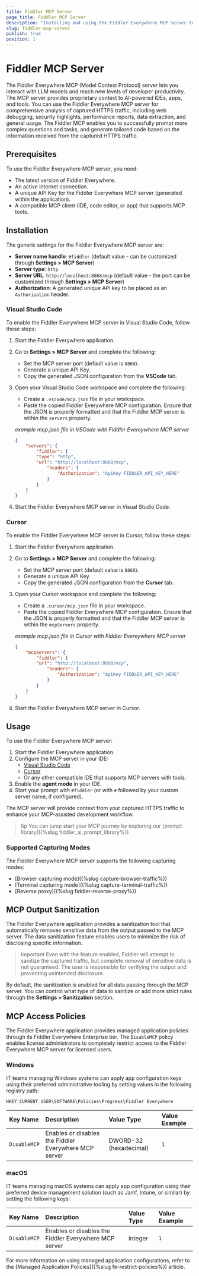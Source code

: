 ```yaml
---
title: Fiddler MCP Server
page_title: Fiddler MCP Server
description: "Installing and using the Fiddler Everywhere MCP server to interact with AI tools."
slug: fiddler-mcp-server
publish: true
position: 1
---
```


# Fiddler MCP Server

The Fiddler Everywhere MCP (Model Context Protocol) server lets you interact with LLM models and reach new levels of developer productivity. The MCP server provides proprietary context to AI-powered IDEs, apps, and tools. You can use the Fiddler Everywhere MCP server for comprehensive analysis of captured HTTPS traffic, including web debugging, security highlights, performance reports, data extraction, and general usage. The Fiddler MCP enables you to successfully prompt more complex questions and tasks, and generate tailored code based on the information received from the captured HTTPS traffic.

## Prerequisites

To use the Fiddler Everywhere MCP server, you need:

- The latest version of Fiddler Everywhere.
- An active internet connection.
- A unique API Key for the Fiddler Everywhere MCP server (generated within the application).
- A compatible MCP client (IDE, code editor, or app) that supports MCP tools.

## Installation

The generic settings for the Fiddler Everywhere MCP server are:

* **Server name handle**: `#fiddler` (default value - can be customized through **Settings > MCP Server**)
* **Server type**: `http`
* **Server URL**: `http://localhost:8868/mcp` (default value - the port can be customized through **Settings > MCP Server**)
* **Authorization**: A generated unique API key to be placed as an `Authorization` header.

### Visual Studio Code

To enable the Fiddler Everywhere MCP server in Visual Studio Code, follow these steps:

1. Start the Fiddler Everywhere application.
2. Go to **Settings > MCP Server** and complete the following:
    * Set the MCP server port (default value is `8868`).
    * Generate a unique API Key.
    * Copy the generated JSON configuration from the **VSCode** tab.
3. Open your Visual Studio Code workspace and complete the following:
    * Create a `.vscode/mcp.json` file in your workspace.
    * Paste the copied Fiddler Everywhere MCP configuration. Ensure that the JSON is properly formatted and that the Fiddler MCP server is within the `servers` property.

    _example mcp.json file in VSCode with Fiddler Evereywhere MCP server_
    ```JSON
    {
        "servers": {
            "fiddler": {
            "type": "http",
            "url": "http://localhost:8868/mcp",
                "headers": {
                    "Authorization": "ApiKey FIDDLER_API_KEY_HERE"
                }
            }
        }
    }
    ```
4. Start the Fiddler Everywhere MCP server in Visual Studio Code.

### Cursor

To enable the Fiddler Everywhere MCP server in Cursor, follow these steps:

1. Start the Fiddler Everywhere application.
2. Go to **Settings > MCP Server** and complete the following:
    * Set the MCP server port (default value is `8868`).
    * Generate a unique API Key.
    * Copy the generated JSON configuration from the **Cursor** tab.
3. Open your Cursor workspace and complete the following:
    * Create a `.cursor/mcp.json` file in your workspace.
    * Paste the copied Fiddler Everywhere MCP configuration. Ensure that the JSON is properly formatted and that the Fiddler MCP server is within the `mcpServers` property.

     _example mcp.json file in Cursor with Fiddler Evereywhere MCP server_
    ```JSON
    {
        "mcpServers": {
            "fiddler": {
            "url": "http://localhost:8868/mcp",
                "headers": {
                    "Authorization": "ApiKey FIDDLER_API_KEY_HERE"
                }
            }
        }
    }
    ```
4. Start the Fiddler Everywhere MCP server in Cursor.

## Usage

To use the Fiddler Everywhere MCP server:

1. Start the Fiddler Everywhere application.
2. Configure the MCP server in your IDE:
    * [Visual Studio Code](#visual-studio-code)
    * [Cursor](#cursor)
    * Or any other compatible IDE that supports MCP servers with tools.
3. Enable the **agent mode** in your IDE.
4. Start your prompt with `#fiddler` (or with `#` followed by your custom server name, if configured).

The MCP server will provide context from your captured HTTPS traffic to enhance your MCP-assisted development workflow.

>tip You can jump start your MCP journey by exploring our [prompt library]({%slug fiddler_ai_prompt_library%})


### Supported Capturing Modes

The Fiddler Everywhere MCP server supports the following capturing modes:

- [Browser capturing mode]({%slug capture-browser-traffic%})
- [Terminal capturing mode]({%slug capture-terminal-traffic%})
- [Reverse proxy]({%slug fiddler-reverse-proxy%})

## MCP Output Sanitization

The Fiddler Everywhere application provides a sanitization tool that automatically removes sensitive data from the output passed to the MCP server. The data sanitization feature enables users to minimize the risk of disclosing specific information.

>important Even with the feature enabled, Fiddler will attempt to sanitize the captured traffic, but complete removal of sensitive data is not guaranteed. The user is responsible for verifying the output and preventing unintended disclosure.

By default, the sanitization is enabled for all data passing through the MCP server. You can control what type of data to sanitize or add more strict rules through the **Settings > Sanitization** section.

## MCP Access Policies

The Fiddler Everywhere application provides managed application policies through its Fiddler Everywhere Enterprise tier. The `DisableMCP` policy enables license administrators to completely restrict access to the Fiddler Everywhere MCP server for licensed users.

### Windows

IT teams managing Windows systems can apply app configuration keys using their preferred administrative tooling by setting values in the following registry path:

```
HKEY_CURRENT_USER\SOFTWARE\Policies\Progress\Fiddler Everywhere
```

| Key Name | Description | Value Type | Value Example |
|:---------|:------------|:-----------|:--------------|
| `DisableMCP` | Enables or disables the Fiddler Everywhere MCP server | DWORD-32 (hexadecimal) | `1` |

### macOS

IT teams managing macOS systems can apply app configuration using their preferred device management solution (such as Jamf, Intune, or similar) by setting the following keys:

| Key Name | Description | Value Type | Value Example |
|:---------|:------------|:-----------|:--------------|
| `DisableMCP` | Enables or disables the Fiddler Everywhere MCP server | integer | `1` |

For more information on using managed application configurations, refer to the [Managed Application Policies]({%slug fe-restrict-policies%}) article.

